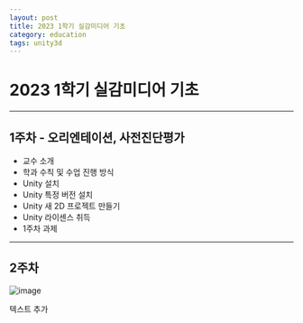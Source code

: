 ```yaml
---
layout: post
title: 2023 1학기 실감미디어 기초
category: education
tags: unity3d
---
```


# 2023 1학기 실감미디어 기초

---
## 1주차 - 오리엔테이션, 사전진단평가
* 교수 소개
* 학과 수칙 및 수업 진행 방식
* Unity 설치
* Unity 특정 버전 설치
* Unity 새 2D 프로젝트 만들기
* Unity 라이센스 취득
* 1주차 과제
---
## 2주차

![image](https://github.com/gunug/gunug.github.io/assets/52345276/d72894ee-b37d-497f-8223-c08bb38dad74)

텍스트 추가
